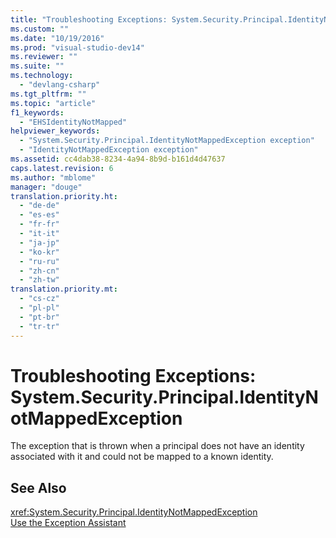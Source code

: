 ```yaml
---
title: "Troubleshooting Exceptions: System.Security.Principal.IdentityNotMappedException | testtitle"
ms.custom: ""
ms.date: "10/19/2016"
ms.prod: "visual-studio-dev14"
ms.reviewer: ""
ms.suite: ""
ms.technology: 
  - "devlang-csharp"
ms.tgt_pltfrm: ""
ms.topic: "article"
f1_keywords: 
  - "EHSIdentityNotMapped"
helpviewer_keywords: 
  - "System.Security.Principal.IdentityNotMappedException exception"
  - "IdentityNotMappedException exception"
ms.assetid: cc4dab38-8234-4a94-8b9d-b161d4d47637
caps.latest.revision: 6
ms.author: "mblome"
manager: "douge"
translation.priority.ht: 
  - "de-de"
  - "es-es"
  - "fr-fr"
  - "it-it"
  - "ja-jp"
  - "ko-kr"
  - "ru-ru"
  - "zh-cn"
  - "zh-tw"
translation.priority.mt: 
  - "cs-cz"
  - "pl-pl"
  - "pt-br"
  - "tr-tr"
---
```

# Troubleshooting Exceptions: System.Security.Principal.IdentityNotMappedException
The exception that is thrown when a principal does not have an identity associated with it and could not be mapped to a known identity.  
  
## See Also  
 <xref:System.Security.Principal.IdentityNotMappedException>   
 [Use the Exception Assistant](../Topic/How%20to:%20Use%20the%20Exception%20Assistant.md)
